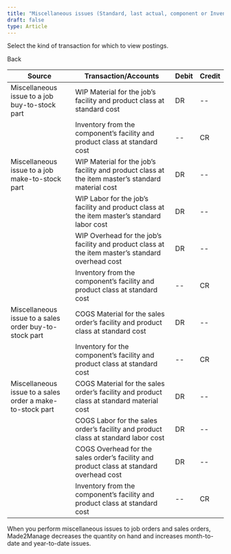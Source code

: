 ```yaml
---
title: "Miscellaneous issues (Standard, last actual, component or Inventory transactions)"
draft: false
type: Article
---
```


Select the kind of transaction for which to view postings. 

Back

| Source                                                    | Transaction/Accounts                                                                              | Debit | Credit |
|-----------------------------------------------------------|---------------------------------------------------------------------------------------------------|-------|--------|
| Miscellaneous issue to a job buy-to-stock part            | WIP Material for the job’s facility and product class at standard cost                            | DR    | --     |
|                                                           | Inventory from the component’s facility and product class at standard cost                        | --    | CR     |
| Miscellaneous issue to a job make-to-stock part           | WIP Material for the job’s facility and product class at the item master’s standard material cost | DR    | --     |
|                                                           | WIP Labor for the job’s facility and product class at the item master’s standard labor cost       | DR    | --     |
|                                                           | WIP Overhead for the job’s facility and product class at the item master’s standard overhead cost | DR    | --     |
|                                                           | Inventory from the component’s facility and product class at standard cost                        | --    | CR     |
| Miscellaneous issue to a sales order buy-to-stock part    | COGS Material for the sales order’s facility and product class at standard cost                   | DR    | --     |
|                                                           | Inventory for the component’s facility and product class at standard cost                         | --    | CR     |
| Miscellaneous issue to a sales order a make-to-stock part | COGS Material for the sales order’s facility and product class at standard material cost          | DR    | --     |
|                                                           | COGS Labor for the sales order’s facility and product class at standard labor cost                | DR    | --     |
|                                                           | COGS Overhead for the sales order’s facility and product class at standard overhead cost          | DR    | --     |
|                                                           | Inventory from the component’s facility and product class at standard cost                        | --    | CR     |

When you perform miscellaneous issues to job orders and sales orders, Made2Manage decreases the quantity on hand and increases month-to-date and year-to-date issues.